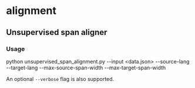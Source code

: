 # alignment

## Unsupervised span aligner

### Usage

  python unsupervised_span_alignment.py --input <data.json> --source-lang <lang> --target-lang <lang> --max-source-span-width <width> --max-target-span-width <width>

An optional `--verbose` flag is also supported.
